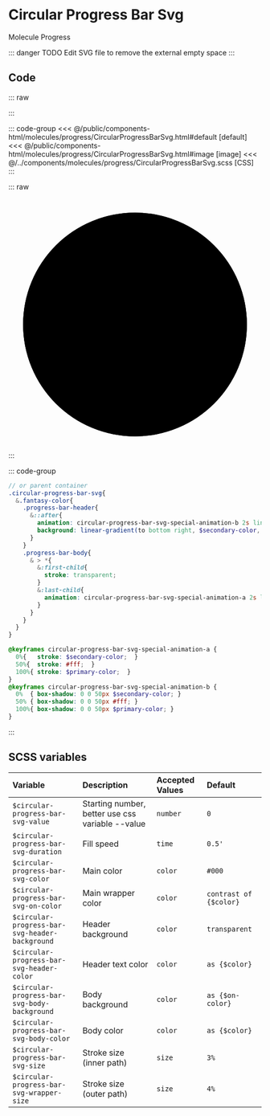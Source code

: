 # Circular Progress Bar Svg
<Badge type="tip">Molecule</Badge> <Badge type="info">Progress</Badge>

::: danger TODO 
Edit SVG file to remove the external empty space
:::

## Code

::: raw
<div class="dev-section">
    <!--@include: ../../public/components-html/molecules/progress/CircularProgressBarSvg.html -->
</div>
:::

::: code-group
<<< @/public/components-html/molecules/progress/CircularProgressBarSvg.html#default [default]
<<< @/public/components-html/molecules/progress/CircularProgressBarSvg.html#image [image]
<<< @/../components/molecules/progress/CircularProgressBarSvg.scss [CSS]
:::


::: raw
<div class="dev-section">
    <div class="circular-progress-bar-svg fantasy-color" style="--value: 60">
        <div class="progress-bar-header"></div>
        <svg class="progress-bar-body" viewBox="0 0 36 36">
            <path
                d="M18 2.0845
                a 15.9155 15.9155 0 0 1 0 31.831
                a 15.9155 15.9155 0 0 1 0 -31.831"
            />
            <path
                d="M18 2.0845
                a 15.9155 15.9155 0 0 1 0 31.831
                a 15.9155 15.9155 0 0 1 0 -31.831"
            />
        </svg>
    </div>
</div>
:::

::: code-group
```scss [Fantasy (custom SCSS)]
// or parent container
.circular-progress-bar-svg{
  &.fantasy-color{
    .progress-bar-header{
      &::after{
        animation: circular-progress-bar-svg-special-animation-b 2s linear infinite alternate;
        background: linear-gradient(to bottom right, $secondary-color, #fff, $primary-color);
      }
    }
    .progress-bar-body{
      & > *{
        &:first-child{
          stroke: transparent;
        }
        &:last-child{
          animation: circular-progress-bar-svg-special-animation-a 2s linear infinite alternate;
        }
      }
    }
  }
}

@keyframes circular-progress-bar-svg-special-animation-a {
  0%{   stroke: $secondary-color;  }
  50%{  stroke: #fff;  }
  100%{ stroke: $primary-color;  }
}
@keyframes circular-progress-bar-svg-special-animation-b {
  0%  { box-shadow: 0 0 50px $secondary-color; }
  50% { box-shadow: 0 0 50px #fff; }
  100%{ box-shadow: 0 0 50px $primary-color; }
}
```
:::


## SCSS variables

| Variable                                       | Description                                      | Accepted Values | Default                |
|:-----------------------------------------------|:-------------------------------------------------|:----------------|:-----------------------|
| `$circular-progress-bar-svg-value`             | Starting number, better use css variable --value | `number`        | `0`                    |
| `$circular-progress-bar-svg-duration`          | Fill speed                                       | `time`          | `0.5'`                 |
| `$circular-progress-bar-svg-color`             | Main color                                       | `color`         | `#000`                 |
| `$circular-progress-bar-svg-on-color`          | Main wrapper color                               | `color`         | `contrast of {$color}` |
| `$circular-progress-bar-svg-header-background` | Header background                                | `color`         | `transparent`          |
| `$circular-progress-bar-svg-header-color`      | Header text color                                | `color`         | `as {$color}`          |
| `$circular-progress-bar-svg-body-background`   | Body background                                  | `color`         | `as {$on-color}`       |
| `$circular-progress-bar-svg-body-color`        | Body color                                       | `color`         | `as {$color}`          |
| `$circular-progress-bar-svg-size`              | Stroke size (inner path)                         | `size`          | `3%`                   |
| `$circular-progress-bar-svg-wrapper-size`      | Stroke size (outer path)                         | `size`          | `4%`                   |

<style lang="scss">
@import "docs/theme.scss";

$circular-progress-bar-svg-color: $primary-color;

.circular-progress-bar-svg{
  &.fantasy-color{
    .progress-bar-header{
      &::after{
        animation: circular-progress-bar-svg-special-animation-b 2s linear infinite alternate;
        background: linear-gradient(to bottom right, $secondary-color, #fff, $primary-color);
      }
    }
    .progress-bar-body{
      & > *{
        &:first-child{
          stroke: transparent;
        }
        &:last-child{
          animation: circular-progress-bar-svg-special-animation-a 2s linear infinite alternate;
        }
      }
    }
  }
}

@keyframes circular-progress-bar-svg-special-animation-a {
  0%{   stroke: $secondary-color;  }
  50%{  stroke: #fff;  }
  100%{ stroke: $primary-color;  }
}
@keyframes circular-progress-bar-svg-special-animation-b {
  0%  { box-shadow: 0 0 50px $secondary-color; }
  50% { box-shadow: 0 0 50px #fff; }
  100%{ box-shadow: 0 0 50px $primary-color; }
}

@import "components/molecules/progress/CircularProgressBarSvg.scss";
</style>